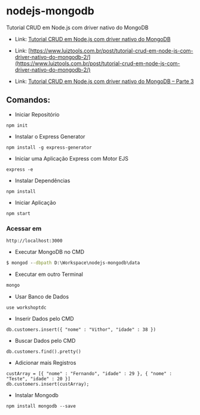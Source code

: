 # nodejs-mongodb

Tutorial CRUD em Node.js com driver nativo do MongoDB

- Link: [Tutorial CRUD em Node.js com driver nativo do MongoDB](https://www.luiztools.com.br/post/tutorial-crud-em-node-js-com-driver-nativo-do-mongodb/)

- Link: [https://www.luiztools.com.br/post/tutorial-crud-em-node-js-com-driver-nativo-do-mongodb-2/](https://www.luiztools.com.br/post/tutorial-crud-em-node-js-com-driver-nativo-do-mongodb-2/)

- Link: [Tutorial CRUD em Node.js com driver nativo do MongoDB – Parte 3](https://www.luiztools.com.br/post/tutorial-crud-em-node-js-com-driver-nativo-do-mongodb-3/)

## Comandos:

- Iniciar Repositório

```npm
npm init
```

- Instalar o Express Generator

```npm
npm install -g express-generator
```

- Iniciar uma Aplicação Express com Motor EJS

```npm
express -e
```

- Instalar Dependências

```npm
npm install
```

- Iniciar Aplicação

```npm
npm start
```

### Acessar em

```
http://localhost:3000
```

- Executar MongoDB no CMD

```cmd
$ mongod --dbpath D:\Workspace\nodejs-mongodb\data
```

- Executar em outro Terminal

```cmd
mongo
```

- Usar Banco de Dados

```mongo
use workshoptdc
```

- Inserir Dados pelo CMD

```mongo
db.customers.insert({ "nome" : "Vithor", "idade" : 38 })
```

- Buscar Dados pelo CMD

```mongo
db.customers.find().pretty()
```

- Adicionar mais Registros

```mongo
custArray = [{ "nome" : "Fernando", "idade" : 29 }, { "nome" : "Teste", "idade" : 20 }]
db.customers.insert(custArray);
```

- Instalar Mongodb

```npm
npm install mongodb --save
```
